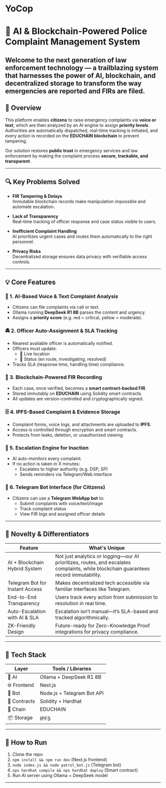 # YoCop

# 🚨 AI & Blockchain-Powered Police Complaint Management System

Welcome to the next generation of law enforcement technology — a trailblazing system that harnesses the power of AI, blockchain, and decentralized storage to transform the way emergencies are reported and FIRs are filed.
---

## 🌟 Overview

This platform enables **citizens** to raise emergency complaints via **voice or text**, which are then analyzed by an AI engine to assign **priority levels**. Authorities are automatically dispatched, real-time tracking is initiated, and every action is recorded on the **EDUCHAIN blockchain** to prevent tampering.

Our solution restores **public trust** in emergency services and law enforcement by making the complaint process **secure, trackable, and transparent**.

---

## 🔍 Key Problems Solved

- **FIR Tampering & Delays**  
  Immutable blockchain records make manipulation impossible and automate escalation.

- **Lack of Transparency**  
  Real-time tracking of officer response and case status visible to users.

- **Inefficient Complaint Handling**  
  AI prioritizes urgent cases and routes them automatically to the right personnel.

- **Privacy Risks**  
  Decentralized storage ensures data privacy with verifiable access controls.

---

## 💡 Core Features

### 🧠 1. AI-Based Voice & Text Complaint Analysis
- Citizens can file complaints via call or text.
- Ollama running **DeepSeek R1 8B** parses the content and urgency.
- Assigns a **priority score** (e.g. red = critical, yellow = moderate).

### 🚔 2. Officer Auto-Assignment & SLA Tracking
- Nearest available officer is automatically notified.
- Officers must update:
  - 📍 Live location
  - 🚨 Status (en route, investigating, resolved)
- Tracks SLA (response time, handling time) compliance.

### 🔗 3. Blockchain-Powered FIR Recording
- Each case, once verified, becomes a **smart contract-backed FIR**.
- Stored immutably on **EDUCHAIN** using Solidity smart contracts.
- All updates are version-controlled and cryptographically signed.

### 🗄️ 4. IPFS-Based Complaint & Evidence Storage
- Complaint forms, voice logs, and attachments are uploaded to **IPFS**.
- Access is controlled through encryption and smart contracts.
- Protects from leaks, deletion, or unauthorized viewing.

### 🔁 5. Escalation Engine for Inaction
- AI auto-monitors every complaint.
- If no action is taken in X minutes:
  - Escalates to higher authority (e.g. DSP, SP)
  - Sends reminders via Telegram/Web interface

### 🤖 6. Telegram Bot Interface (for Citizens)
- Citizens can use a **Telegram WebApp bot** to:
  - Submit complaints with voice/text/image
  - Track complaint status
  - View FIR logs and assigned officer details

---

## 🧬 Novelty & Differentiators

| Feature                            | What's Unique |
|-----------------------------------|---------------|
| AI + Blockchain Hybrid System     | Not just analytics or logging—our AI prioritizes, routes, and escalates complaints, while blockchain guarantees record immutability. |
| Telegram Bot for Instant Access   | Makes decentralized tech accessible via familiar interfaces like Telegram. |
| End-to-End Transparency           | Users track every action from submission to resolution in real time. |
| Auto-Escalation with AI & SLA     | Escalation isn’t manual—it’s SLA-based and tracked algorithmically. |
| ZK-Friendly Design                | Future-ready for Zero-Knowledge Proof integrations for privacy compliance. |

---

## 🧱 Tech Stack

| Layer        | Tools / Libraries                              |
|--------------|------------------------------------------------|
| 🧠 AI         | Ollama + DeepSeek R1 8B                        |
| 🌐 Frontend  | Next.js                                        |
| 🤖 Bot       | Node.js + Telegram Bot API                     |
| 🧾 Contracts | Solidity + Hardhat                             |
| 🔗 Chain     | EDUCHAIN                                       |
| 📦 Storage   | IPFS                                           |

---

## 🚀 How to Run

1. Clone the repo  
2. `npm install && npm run dev` (Next.js frontend)  
3. `node index.js && node patrol_bot.js` (Telegram bot)  
4. `npx hardhat compile && npx hardhat deploy` (Smart contract)  
5. Run AI server using Ollama + DeepSeek model  

---
